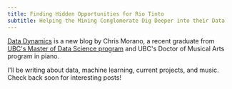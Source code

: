 ```yaml
---
title: Finding Hidden Opportunities for Rio Tinto
subtitle: Helping the Mining Conglomerate Dig Deeper into their Data
---
```


<p class="lead"> <a href="https://chrismorano.github.io">Data Dynamics</a> is a new blog by Chris Morano, a recent graduate from <a href="http://masterdatascience.science.ubc.ca">UBC's Master of Data Science program</a> and UBC's Doctor of Musical Arts program in piano.</p> 

I'll be writing about data, machine learning, current projects, and music.  Check back soon for interesting posts!
